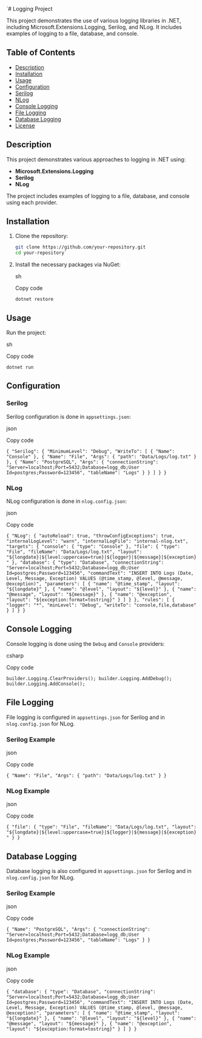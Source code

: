 `# Logging Project

This project demonstrates the use of various logging libraries in .NET, including Microsoft.Extensions.Logging, Serilog, and NLog. It includes examples of logging to a file, database, and console.

## Table of Contents
- [Description](#description)
- [Installation](#installation)
- [Usage](#usage)
- [Configuration](#configuration)
 - [Serilog](#serilog)
 - [NLog](#nlog)
- [Console Logging](#console-logging)
- [File Logging](#file-logging)
- [Database Logging](#database-logging)
- [License](#license)

## Description

This project demonstrates various approaches to logging in .NET using:
- **Microsoft.Extensions.Logging**
- **Serilog**
- **NLog**

The project includes examples of logging to a file, database, and console using each provider.

## Installation

1. Clone the repository:
   ```sh
   git clone https://github.com/your-repository.git
   cd your-repository` 

2.  Install the necessary packages via NuGet:
    
    sh
    
    Copy code
    
    `dotnet restore` 
    

## Usage

Run the project:

sh

Copy code

`dotnet run` 

## Configuration

### Serilog

Serilog configuration is done in `appsettings.json`:

json

Copy code

`{
  "Serilog": {
    "MinimumLevel": "Debug",
    "WriteTo": [
      {
        "Name": "Console"
      },
      {
        "Name": "File",
        "Args": {
          "path": "Data/Logs/log.txt"
        }
      },
      {
        "Name": "PostgreSQL",
        "Args": {
          "connectionString": "Server=localhost;Port=5432;Database=logg_db;User Id=postgres;Password=123456",
          "tableName": "Logs"
        }
      }
    ]
  }
}` 

### NLog

NLog configuration is done in `nlog.config.json`:

json

Copy code

`{
  "NLog": {
    "autoReload": true,
    "throwConfigExceptions": true,
    "internalLogLevel": "warn",
    "internalLogFile": "internal-nlog.txt",
    "targets": {
      "console": {
        "type": "Console"
      },
      "file": {
        "type": "File",
        "fileName": "Data/Logs/log.txt",
        "layout": "${longdate}|${level:uppercase=true}|${logger}|${message}|${exception}"
      },
      "database": {
        "type": "Database",
        "connectionString": "Server=localhost;Port=5432;Database=logg_db;User Id=postgres;Password=123456",
        "commandText": "INSERT INTO Logs (Date, Level, Message, Exception) VALUES (@time_stamp, @level, @message, @exception)",
        "parameters": [
          {
            "name": "@time_stamp",
            "layout": "${longdate}"
          },
          {
            "name": "@level",
            "layout": "${level}"
          },
          {
            "name": "@message",
            "layout": "${message}"
          },
          {
            "name": "@exception",
            "layout": "${exception:format=tostring}"
          }
        ]
      }
    },
    "rules": [
      {
        "logger": "*",
        "minLevel": "Debug",
        "writeTo": "console,file,database"
      }
    ]
  }
}` 

## Console Logging

Console logging is done using the `Debug` and `Console` providers:

csharp

Copy code

`builder.Logging.ClearProviders();
builder.Logging.AddDebug();
builder.Logging.AddConsole();` 

## File Logging

File logging is configured in `appsettings.json` for Serilog and in `nlog.config.json` for NLog.

### Serilog Example

json

Copy code

`{
  "Name": "File",
  "Args": {
    "path": "Data/Logs/log.txt"
  }
}` 

### NLog Example

json

Copy code

`{
  "file": {
    "type": "File",
    "fileName": "Data/Logs/log.txt",
    "layout": "${longdate}|${level:uppercase=true}|${logger}|${message}|${exception}"
  }
}` 

## Database Logging

Database logging is also configured in `appsettings.json` for Serilog and in `nlog.config.json` for NLog.

### Serilog Example

json

Copy code

`{
  "Name": "PostgreSQL",
  "Args": {
    "connectionString": "Server=localhost;Port=5432;Database=logg_db;User Id=postgres;Password=123456",
    "tableName": "Logs"
  }
}` 

### NLog Example

json

Copy code

`{
  "database": {
    "type": "Database",
    "connectionString": "Server=localhost;Port=5432;Database=logg_db;User Id=postgres;Password=123456",
    "commandText": "INSERT INTO Logs (Date, Level, Message, Exception) VALUES (@time_stamp, @level, @message, @exception)",
    "parameters": [
      {
        "name": "@time_stamp",
        "layout": "${longdate}"
      },
      {
        "name": "@level",
        "layout": "${level}"
      },
      {
        "name": "@message",
        "layout": "${message}"
      },
      {
        "name": "@exception",
        "layout": "${exception:format=tostring}"
      }
    ]
  }
}`
